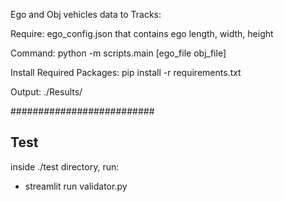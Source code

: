 Ego and Obj vehicles data to Tracks:

Require: ego_config.json that contains ego length, width, height

Command: python -m scripts.main [ego_file obj_file]

Install Required Packages: pip install -r requirements.txt

Output: ./Results/



##########################

## Test

inside ./test directory, run:

- streamlit run validator.py